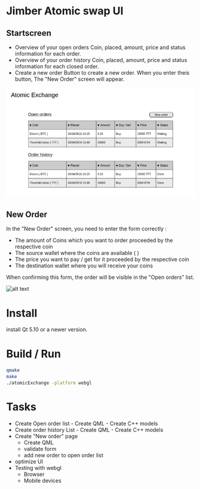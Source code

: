 # Jimber Atomic swap UI

## Startscreen

  - Overview of your open orders
        Coin, placed, amount, price and status information for each order.
  - Overview of your order history
        Coin, placed, amount, price and status information for each closed order.
  - Create a new order
        Button to create a new order. When you enter theis button, The "New Order" screen will appear.

![alt text](https://github.com/JimberSoftware/AtomicExchange.Ui/blob/master/moqups/startScreen.png?raw=true "Startscreen")

## New Order

In the "New Order" screen, you need to enter the form correctly :

- The amount of Coins which you want to order proceeded by the respective coin
- The source wallet where the coins are available ( )
- The price you want to pay / get for it proceeded by the respective coin
- The destination wallet where you will receive your coins 

When confirming this form, the order will be visible in the "Open orders" list.

![alt text](https://github.com/JimberSoftware/atomicSwapUI/blob/master/moqups/newOrder.png?raw=true "New order")

# Install
install Qt 5.10 or a newer version.

# Build / Run
```sh
qmake
make
./atomicExchange -platform webgl
```
# Tasks

 - Create Open order list
        - Create QML 
        - Create C++ models
 - Create order history List
        - Create QML 
        - Create C++ models
 - Create "New order" page
    - Create QML
    - validate form
    - add new order to open order list
 - optimize UI
 - Testing with webgl
    - Browser
    - Mobile devices





